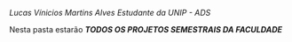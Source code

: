 _Lucas Vínicios Martins Alves_
_Estudante da UNIP - ADS_ 

Nesta pasta estarão ***TODOS OS PROJETOS SEMESTRAIS DA FACULDADE***
